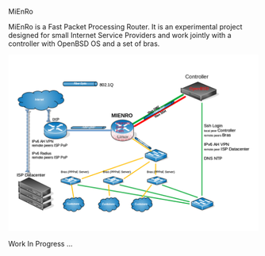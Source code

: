 MiEnRo

MiEnRo is a Fast Packet Processing Router.
It is an experimental project designed for small Internet Service Providers and work jointly with a controller with OpenBSD OS and a set of bras.

<p align="center">
  <img src="docs/images/Mienro.UML.beta.png" width="550" title="Schema">
</p>

Work In Progress ...
